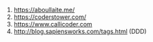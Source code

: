 1. https://aboullaite.me/
2. https://coderstower.com/
3. https://www.callicoder.com  
4. http://blog.sapiensworks.com/tags.html (DDD)
